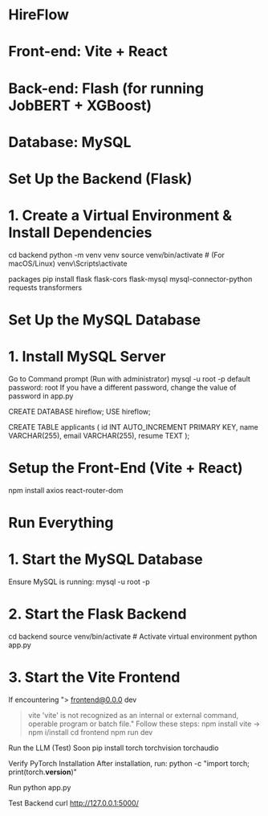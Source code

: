 # HireFlow
# Front-end: Vite + React
# Back-end: Flash (for running JobBERT + XGBoost)
# Database: MySQL

# Set Up the Backend (Flask)
# 1. Create a Virtual Environment & Install Dependencies
cd backend
python -m venv venv
source venv/bin/activate  # (For macOS/Linux)
venv\Scripts\activate   

packages 
pip install flask flask-cors flask-mysql mysql-connector-python requests transformers

# Set Up the MySQL Database
# 1. Install MySQL Server
Go to Command prompt (Run with administrator)
mysql -u root -p
default password: root
If you have a different password, change the value of password in app.py

CREATE DATABASE hireflow;
USE hireflow;

CREATE TABLE applicants (
    id INT AUTO_INCREMENT PRIMARY KEY,
    name VARCHAR(255),
    email VARCHAR(255),
    resume TEXT
);

# Setup the Front-End (Vite + React)
npm install axios react-router-dom

# Run Everything

# 1. Start the MySQL Database
Ensure MySQL is running:
mysql -u root -p

# 2. Start the Flask Backend
cd backend
source venv/bin/activate  # Activate virtual environment
python app.py

# 3. Start the Vite Frontend
If encountering 
"> frontend@0.0.0 dev
> vite
'vite' is not recognized as an internal or external command,
operable program or batch file."
Follow these steps: npm install vite -> npm i/install
cd frontend
npm run dev

Run the LLM (Test) Soon 
pip install torch torchvision torchaudio

Verify PyTorch Installation
After installation, run:
python -c "import torch; print(torch.__version__)"

Run
python app.py

Test Backend
curl http://127.0.0.1:5000/


